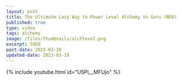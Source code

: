 ```yaml
---
layout: post
title: The Ultimate Lazy Way to Power Level Alchemy to Guru (BDO)
published: true
type: video
tags: alchemy
image: /files/thumbnails/alchlevel.png
excerpt: TODO
post-date: 2023-03-19
updated-date: 2023-03-19
---
```



{% include youtube.html id="U5Pi__MFUjo" %}